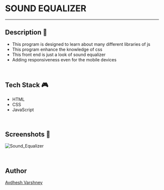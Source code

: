 # **SOUND EQUALIZER**
---


## **Description 📃** 
- This program is designed to learn about many different libraries of js
- This program enhance the knowledge of css
- This front end is just a look of sound equalizer
- Adding responsiveness even for the mobile devices

<br>


## **Tech Stack 🎮**
- HTML
- CSS
- JavaScript

<br>


## **Screenshots 📸**

![Sound_Equalizer](https://github.com/TusharKesarwani/Front-End-Projects/assets/114330097/60dcb709-ae5d-4d6d-8832-55ad48320651)

<br>


## **Author**

[Avdhesh Varshney](https://github.com/Avdhesh-Varshney)

